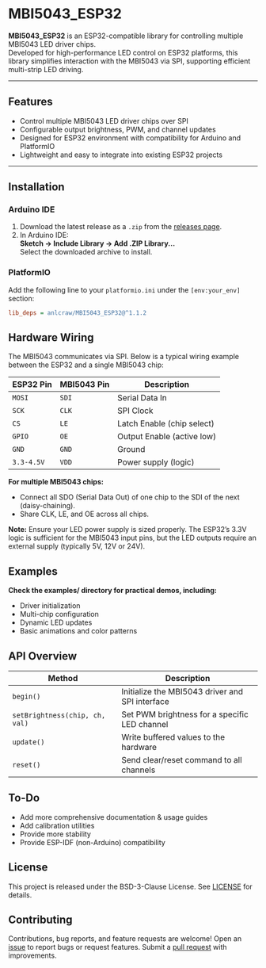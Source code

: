 # MBI5043_ESP32

**MBI5043_ESP32** is an ESP32-compatible library for controlling multiple MBI5043 LED driver chips.  
Developed for high-performance LED control on ESP32 platforms, this library simplifies interaction with the MBI5043 via SPI, supporting efficient multi-strip LED driving.

---

## Features
- Control multiple MBI5043 LED driver chips over SPI  
- Configurable output brightness, PWM, and channel updates  
- Designed for ESP32 environment with compatibility for Arduino and PlatformIO  
- Lightweight and easy to integrate into existing ESP32 projects  

---

## Installation
### Arduino IDE
1. Download the latest release as a `.zip` from the [releases page](https://github.com/ANLCRAW/MBI5043_ESP32/releases).  
2. In Arduino IDE:  
   **Sketch → Include Library → Add .ZIP Library...**  
   Select the downloaded archive to install.

### PlatformIO
Add the following line to your `platformio.ini` under the `[env:your_env]` section:

```ini
lib_deps = anlcraw/MBI5043_ESP32@^1.1.2
```

## Hardware Wiring
The MBI5043 communicates via SPI. Below is a typical wiring example between the ESP32 and a single MBI5043 chip:

| ESP32 Pin | MBI5043 Pin | Description                |
| --------- | ----------- | -------------------------- |
| `MOSI`    | `SDI`       | Serial Data In             |
| `SCK`     | `CLK`       | SPI Clock                  |
| `CS`      | `LE`        | Latch Enable (chip select) |
| `GPIO`    | `OE`        | Output Enable (active low) |
| `GND`     | `GND`       | Ground                     |
| `3.3-4.5V`| `VDD`       | Power supply (logic)       |


**For multiple MBI5043 chips:**
- Connect all SDO (Serial Data Out) of one chip to the SDI of the next (daisy-chaining).
- Share CLK, LE, and OE across all chips.

**Note:** Ensure your LED power supply is sized properly. The ESP32’s 3.3V logic is sufficient for the MBI5043 input pins, but the LED outputs require an external supply (typically 5V, 12V or 24V).

## Examples
**Check the examples/ directory for practical demos, including:**
- Driver initialization
- Multi-chip configuration
- Dynamic LED updates
- Basic animations and color patterns

## API Overview
| Method                         | Description                                     |
| ------------------------------ | ----------------------------------------------- |
| `begin()`                      | Initialize the MBI5043 driver and SPI interface |
| `setBrightness(chip, ch, val)` | Set PWM brightness for a specific LED channel   |
| `update()`                     | Write buffered values to the hardware           |
| `reset()`                      | Send clear/reset command to all channels        |

## To-Do
- Add more comprehensive documentation & usage guides
- Add calibration utilities
- Provide more stability
- Provide ESP-IDF (non-Arduino) compatibility
 
## License

This project is released under the BSD-3-Clause License.
See [LICENSE](https://github.com/ANLCRAW/MBI5043_ESP32/edit/main/LICENSE) for details.

## Contributing
Contributions, bug reports, and feature requests are welcome!
Open an [issue](https://github.com/ANLCRAW/MBI5043_ESP32/issues) to report bugs or request features.
Submit a [pull request](https://github.com/ANLCRAW/MBI5043_ESP32/pulls) with improvements.
